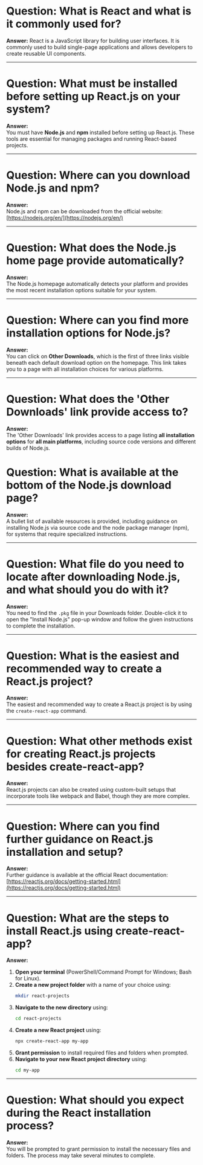 # Question: What is React and what is it commonly used for?

**Answer:**
React is a JavaScript library for building user interfaces. It is commonly used to build single-page applications and allows developers to create reusable UI components.

---
# Question: What must be installed before setting up React.js on your system?

**Answer:**  
You must have **Node.js** and **npm** installed before setting up React.js. These tools are essential for managing packages and running React-based projects.

---

# Question: Where can you download Node.js and npm?

**Answer:**  
Node.js and npm can be downloaded from the official website:  
[https://nodejs.org/en/](https://nodejs.org/en/)

---

# Question: What does the Node.js home page provide automatically?

**Answer:**  
The Node.js homepage automatically detects your platform and provides the most recent installation options suitable for your system.

---

# Question: Where can you find more installation options for Node.js?

**Answer:**  
You can click on **Other Downloads**, which is the first of three links visible beneath each default download option on the homepage. This link takes you to a page with all installation choices for various platforms.

---

# Question: What does the 'Other Downloads' link provide access to?

**Answer:**  
The 'Other Downloads' link provides access to a page listing **all installation options** for **all main platforms**, including source code versions and different builds of Node.js.

# Question: What is available at the bottom of the Node.js download page?

**Answer:**  
A bullet list of available resources is provided, including guidance on installing Node.js via source code and the node package manager (npm), for systems that require specialized instructions.

---

# Question: What file do you need to locate after downloading Node.js, and what should you do with it?

**Answer:**  
You need to find the `.pkg` file in your Downloads folder. Double-click it to open the "Install Node.js" pop-up window and follow the given instructions to complete the installation.

---

# Question: What is the easiest and recommended way to create a React.js project?

**Answer:**  
The easiest and recommended way to create a React.js project is by using the `create-react-app` command.

---

# Question: What other methods exist for creating React.js projects besides create-react-app?

**Answer:**  
React.js projects can also be created using custom-built setups that incorporate tools like webpack and Babel, though they are more complex.

---

# Question: Where can you find further guidance on React.js installation and setup?

**Answer:**  
Further guidance is available at the official React documentation:  
[https://reactjs.org/docs/getting-started.html](https://reactjs.org/docs/getting-started.html)

---

# Question: What are the steps to install React.js using create-react-app?

**Answer:**  
1. **Open your terminal** (PowerShell/Command Prompt for Windows; Bash for Linux).  
2. **Create a new project folder** with a name of your choice using:  
   ```bash
   mkdir react-projects
   ```  
3. **Navigate to the new directory** using:  
   ```bash
   cd react-projects
   ```  
4. **Create a new React project** using:  
   ```bash
   npx create-react-app my-app
   ```  
5. **Grant permission** to install required files and folders when prompted.  
6. **Navigate to your new React project directory** using:  
   ```bash
   cd my-app
   ```

---

# Question: What should you expect during the React installation process?

**Answer:**  
You will be prompted to grant permission to install the necessary files and folders. The process may take several minutes to complete.

